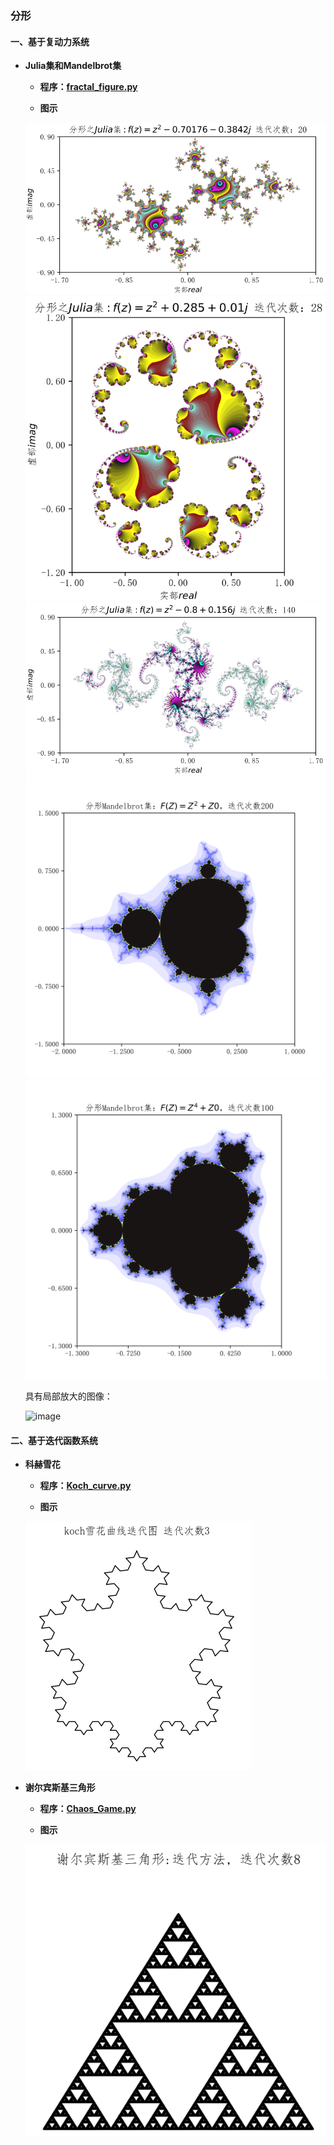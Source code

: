###  分形


#### 一、基于复动力系统

* **Julia集和Mandelbrot集**

    + **程序：[fractal_figure.py](https://github.com/Anfany/Funny-Math-Problem-by-Python3/blob/master/Fractal/fractal_figure.py)**
    
    + **图示**
    
    ![image](https://github.com/Anfany/Funny-Math-Problem-by-Python3/blob/master/Fractal/julia_20.png)
    ![image](https://github.com/Anfany/Funny-Math-Problem-by-Python3/blob/master/Fractal/julia_28.png)
    ![image](https://github.com/Anfany/Funny-Math-Problem-by-Python3/blob/master/Fractal/julia_140.png)
    ![image](https://github.com/Anfany/Funny-Math-Problem-by-Python3/blob/master/Fractal/m_2_200.png)
    ![image](https://github.com/Anfany/Funny-Math-Problem-by-Python3/blob/master/Fractal/mandelbrot.png)
    
    具有局部放大的图像：
    
    ![image](https://github.com/Anfany/Funny-Math-Problem-by-Python3/blob/master/Fractal/mandelbrot1.png)



#### 二、基于迭代函数系统

* **科赫雪花**

    + **程序：[Koch_curve.py](https://github.com/Anfany/Funny-Math-Problem-by-Python3/blob/master/Fractal/Koch_curve.py)**
    
    + **图示**
    
    ![image](https://github.com/Anfany/Funny-Math-Problem-by-Python3/blob/master/Fractal/koch_3.png)
   

* **谢尔宾斯基三角形**

    + **程序：[Chaos_Game.py](https://github.com/Anfany/Funny-Math-Problem-by-Python3/blob/master/Fractal/Chaos_Game.py)**
    
    + **图示**
    
    ![image](https://github.com/Anfany/Funny-Math-Problem-by-Python3/blob/master/Fractal/tri.png)
    

    
    


  

